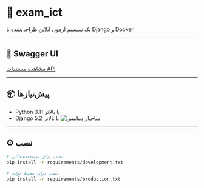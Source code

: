 # 📘 exam_ict

یک سیستم آزمون آنلاین طراحی‌شده با Django و Docker.

---

## 🔗 Swagger UI

[مشاهده مستندات API](http://api.dxcode.ir/api/schema/swagger-ui)

---

## 📦 پیش‌نیازها

- Python 3.11 یا بالاتر
- Django 5.2 یا بالاتر
![ساختار دیتابیس](e7f93125-f07d-4460-ad05-c392b72eb982.png)
---

## ⚙️ نصب

```bash
# نصب برای توسعه‌دهندگان
pip install -r requirements/development.txt

# نصب برای محیط تولید
pip install -r requirements/production.txt
